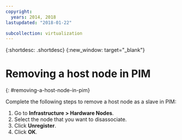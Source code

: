 ```yaml
---
copyright:
  years: 2014, 2018
lastupdated: "2018-01-22"

subcollection: virtualization
---
```

{:shortdesc: .shortdesc}
{:new_window: target="_blank"}

# Removing a host node in PIM
{: #removing-a-host-node-in-pim}

Complete the following steps to remove a host node as a slave in PIM:

1. Go to **Infrastructure > Hardware Nodes**.
2. Select the node that you want to disassociate.
3. Click **Unregister**.
4. Click **OK**.
